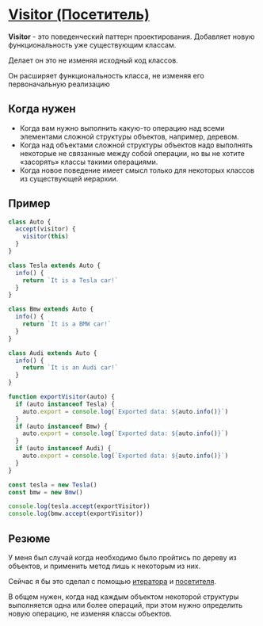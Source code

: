 # [Visitor (Посетитель)](https://www.youtube.com/watch?v=dyg13zxD9xw&list=PLNkWIWHIRwMGzgvuPRFkDrpAygvdKJIE4&index=20&ab_channel=webDev)

**Visitor** - это поведенческий паттерн проектирования. Добавляет новую функциональность уже существующим
классам.

Делает он это не изменяя исходный код классов.

Он расширяет функциональность класса, не изменяя его первоначальную реализацию

## Когда нужен

- Когда вам нужно выполнить какую-то операцию над всеми элементами сложной структуры объектов, например, деревом.
- Когда над объектами сложной структуры объектов надо выполнять некоторые не связанные между собой операции, 
  но вы не хотите «засорять» классы такими операциями.
- Когда новое поведение имеет смысл только для некоторых классов из существующей иерархии.

## Пример

```typescript
class Auto {
  accept(visitor) {
    visitor(this)
  }
}

class Tesla extends Auto {
  info() {
    return `It is a Tesla car!`
  }
}

class Bmw extends Auto {
  info() {
    return `It is a BMW car!`
  }
}

class Audi extends Auto {
  info() {
    return `It is an Audi car!`
  }
}

function exportVisitor(auto) {
  if (auto instanceof Tesla) {
    auto.export = console.log(`Exported data: ${auto.info()}`)
  }
  if (auto instanceof Bmw) {
    auto.export = console.log(`Exported data: ${auto.info()}`)
  }
  if (auto instanceof Audi) {
    auto.export = console.log(`Exported data: ${auto.info()}`)
  }
}

const tesla = new Tesla()
const bmw = new Bmw()

console.log(tesla.accept(exportVisitor))
console.log(bmw.accept(exportVisitor))
```

## Резюме

У меня был случай когда необходимо было пройтись по дереву из объектов, и применить метод лишь к некоторым из них.

Сейчас я бы это сделал с помощью [итератора](../14.%20Iterator) и [посетителя](./README.md).

В общем нужен, когда над каждым объектом некоторой структуры выполняется одна или более операций, 
при этом нужно определить новую операцию, не изменяя классы объектов.
